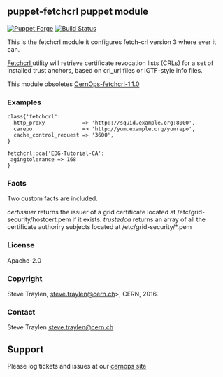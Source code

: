 ## puppet-fetchcrl puppet module

[![Puppet Forge](http://img.shields.io/puppetforge/v/puppet/fetchcrl.svg)](https://forge.puppetlabs.com/puppet/fetchcrl)
[![Build Status](https://travis-ci.org/voxpupuli/puppet-fetchcrl.svg?branch=master)](https://travis-ci.org/voxpupuli/puppet-fetchcrl)

This is the fetchcrl module it configures fetch-crl version 3 where
ever it can.

[Fetchcrl ](http://wiki.nikhef.nl/grid/FetchCRL3) utility will retrieve certificate revocation lists (CRLs) for 
a set of installed trust anchors, based on crl_url files or IGTF-style info files.

This module obsoletes [CernOps-fetchcrl-1.1.0](https://forge.puppet.com/CERNOps/fetchcrl)

### Examples

```puppet
class{'fetchcrl':
  http_proxy            => 'http:://squid.example.org:8000',
  carepo                => 'http://yum.example.org/yumrepo',
  cache_control_request => '3600',
}

fetchcrl::ca{'EDG-Tutorial-CA':
 agingtolerance => 168
}
```

### Facts
Two custom facts are included.

*certissuer* returns the issuer of a grid certificate located at /etc/grid-security/hostcert.pem if it exists.
*trustedca*  returns an array of all the certificate authoriry subjects located at /etc/grid-security/*.pem

### License
Apache-2.0

### Copyright
Steve Traylen, steve.traylen@cern.ch>, CERN, 2016.

### Contact
Steve Traylen <steve.traylen@cern.ch>

## Support
Please log tickets and issues at our [cernops site](http://github.ch/cernops)
